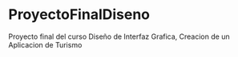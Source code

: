 # ProyectoFinalDiseno
Proyecto final del curso Diseño de Interfaz Grafica, Creacion de un Aplicacion de Turismo
